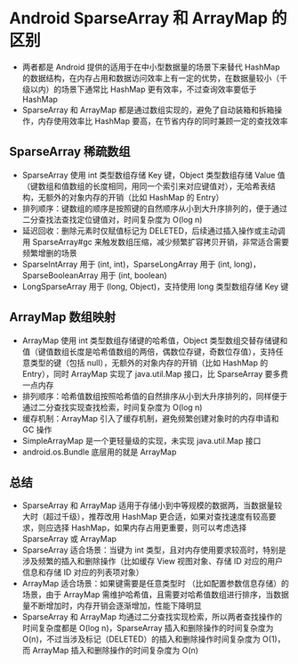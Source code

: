 # Android SparseArray 和 ArrayMap 的区别
- 两者都是 Android 提供的适用于在中小型数据量的场景下来替代 HashMap 的数据结构，在内存占用和数据访问效率上有一定的优势，在数据量较小（千级以内）的场景下通常比 HashMap 更有效率，不过查询效率要低于 HashMap
- SparseArray 和 ArrayMap 都是通过数组实现的，避免了自动装箱和拆箱操作，内存使用效率比 HashMap 要高，在节省内存的同时兼顾一定的查找效率
 
## SparseArray 稀疏数组
- SparseArray 使用 int 类型数组存储 Key 键，Object 类型数组存储 Value 值（键数组和值数组的长度相同，用同一个索引来对应键值对），无哈希表结构，无额外的对象内存的开销（比如 HashMap 的 Entry）
- 排列顺序：键数组的顺序是按照键的自然顺序从小到大升序排列的，便于通过二分查找法查找定位键值对，时间复杂度为 O(log n)
- 延迟回收：删除元素时仅赋值标记为 DELETED，后续通过插入操作或主动调用 SparseArray#gc 来触发数组压缩，减少频繁扩容拷贝开销，非常适合需要频繁增删的场景
- SparseIntArray 用于 (int, int)，SparseLongArray 用于 (int, long)，SparseBooleanArray 用于 (int, boolean)
- LongSparseArray 用于 (long, Object)，支持使用 long 类型数组存储 Key 键

## ArrayMap 数组映射
- ArrayMap 使用 int 类型数组存储键的哈希值，Object 类型数组交替存储键和值（键值数组长度是哈希值数组的两倍，偶数位存键，奇数位存值），支持任意类型的键（包括 null），无额外的对象内存的开销（比如 HashMap 的 Entry），同时 ArrayMap 实现了 java.util.Map 接口，比 SparseArray 要多费一点内存
- 排列顺序：哈希值数组按照哈希值的自然排序从小到大升序排列的，同样便于通过二分查找实现查找检索，时间复杂度为 O(log n)
- 缓存机制：ArrayMap 引入了缓存机制，避免频繁创建对象时的内存申请和 GC 操作
- SimpleArrayMap 是一个更轻量级的实现，未实现 java.util.Map 接口
- android.os.Bundle 底层用的就是 ArrayMap

## 总结
- SparseArray 和 ArrayMap 适用于存储小到中等规模的数据两，当数据量较大时（超过千级），推荐改用 HashMap 更合适，如果对查找速度有较高要求，则应选择 HashMap，如果内存占用更重要，则可以考虑选择 SparseArray 或 ArrayMap
- SparseArray 适合场景：当键为 int 类型，且对内存使用要求较高时，特别是涉及频繁的插入和删除操作（比如缓存 View 视图对象、存储 ID 对应的用户信息和存储 ID 对应的列表项对象）
- ArrayMap 适合场景：如果键需要是任意类型时 （比如配置参数信息存储）的场景，由于 ArrayMap 需维护哈希值，且需要对哈希值数组进行排序，当数据量不断增加时，内存开销会逐渐增加，性能下降明显
- SparseArray 和 ArrayMap 均通过二分查找实现检索，所以两者查找操作的时间复杂度都是 O(log n)，SparseArray 插入和删除操作的时间复杂度为 O(n)，不过当涉及标记（DELETED）的插入和删除操作时间复杂度为 O(1)，而 ArrayMap 插入和删除操作的时间复杂度为 O(n)
